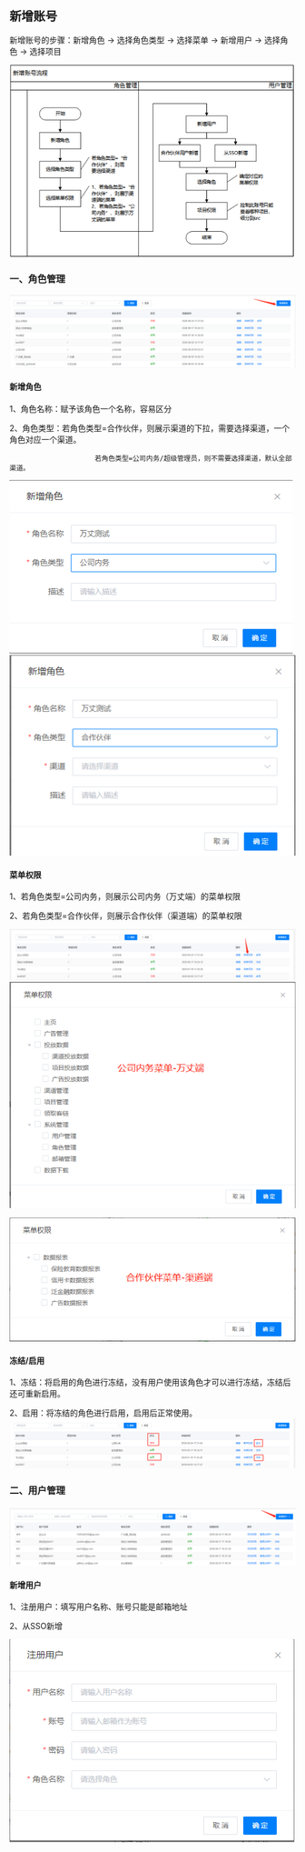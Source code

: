 ## 新增账号

新增账号的步骤：新增角色 → 选择角色类型 → 选择菜单 → 新增用户 → 选择角色 → 选择项目

![](/assets/user.png)

### 一、角色管理

![](/assets/juese1.png)

#### 新增角色

1、角色名称：赋予该角色一个名称，容易区分

2、角色类型：若角色类型=合作伙伴，则展示渠道的下拉，需要选择渠道，一个角色对应一个渠道。

```
                     若角色类型=公司内务/超级管理员，则不需要选择渠道，默认全部渠道。
```

![](/assets/1.png)![](/assets/juese2.png)

#### 菜单权限

1、若角色类型=公司内务，则展示公司内务（万丈端）的菜单权限

2、若角色类型=合作伙伴，则展示合作伙伴（渠道端）的菜单权限

![](/assets/quanxian.png)![](/assets/caidan1.png)

![](/assets/import2.png)

#### 冻结/启用

1、冻结：将启用的角色进行冻结，没有用户使用该角色才可以进行冻结，冻结后还可重新启用。

2、启用：将冻结的角色进行启用，启用后正常使用。![](/assets/dongjie.png)

### 二、用户管理

#### ![](/assets/ueser.png)

#### 新增用户

1、注册用户：填写用户名称、账号只能是邮箱地址

2、从SSO新增



![](/assets/user11.png)

